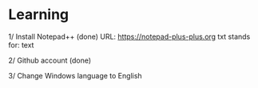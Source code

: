 # Learning 

1/ Install Notepad++ (done)
URL: https://notepad-plus-plus.org
txt stands for: text


2/ Github account (done)


3/ Change Windows language to English
